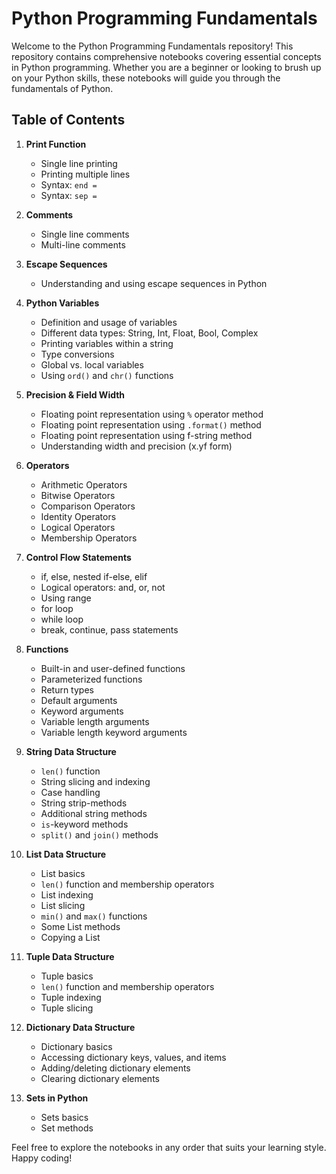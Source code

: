 # Python Programming Fundamentals

Welcome to the Python Programming Fundamentals repository! This repository contains comprehensive notebooks covering essential concepts in Python programming. Whether you are a beginner or looking to brush up on your Python skills, these notebooks will guide you through the fundamentals of Python.

## Table of Contents

1. **Print Function**
   - Single line printing
   - Printing multiple lines
   - Syntax: `end = `
   - Syntax: `sep = `

2. **Comments**
   - Single line comments
   - Multi-line comments

3. **Escape Sequences**
   - Understanding and using escape sequences in Python

4. **Python Variables**
   - Definition and usage of variables
   - Different data types: String, Int, Float, Bool, Complex
   - Printing variables within a string
   - Type conversions
   - Global vs. local variables
   - Using `ord()` and `chr()` functions

5. **Precision & Field Width**
   - Floating point representation using `%` operator method
   - Floating point representation using `.format()` method
   - Floating point representation using f-string method
   - Understanding width and precision (x.yf form)

6. **Operators**
   - Arithmetic Operators
   - Bitwise Operators
   - Comparison Operators
   - Identity Operators
   - Logical Operators
   - Membership Operators

7. **Control Flow Statements**
   - if, else, nested if-else, elif
   - Logical operators: and, or, not
   - Using range
   - for loop
   - while loop
   - break, continue, pass statements

8. **Functions**
   - Built-in and user-defined functions
   - Parameterized functions
   - Return types
   - Default arguments
   - Keyword arguments
   - Variable length arguments
   - Variable length keyword arguments

9. **String Data Structure**
   - `len()` function
   - String slicing and indexing
   - Case handling
   - String strip-methods
   - Additional string methods
   - `is`-keyword methods
   - `split()` and `join()` methods

10. **List Data Structure**
    - List basics
    - `len()` function and membership operators
    - List indexing
    - List slicing
    - `min()` and `max()` functions
    - Some List methods
    - Copying a List

11. **Tuple Data Structure**
    - Tuple basics
    - `len()` function and membership operators
    - Tuple indexing
    - Tuple slicing

12. **Dictionary Data Structure**
    - Dictionary basics
    - Accessing dictionary keys, values, and items
    - Adding/deleting dictionary elements
    - Clearing dictionary elements

13. **Sets in Python**
    - Sets basics
    - Set methods

Feel free to explore the notebooks in any order that suits your learning style. Happy coding!

